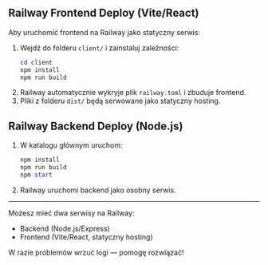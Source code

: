## Railway Frontend Deploy (Vite/React)

Aby uruchomić frontend na Railway jako statyczny serwis:

1. Wejdź do folderu `client/` i zainstaluj zależności:
   ```powershell
   cd client
   npm install
   npm run build
   ```
2. Railway automatycznie wykryje plik `railway.toml` i zbuduje frontend.
3. Pliki z folderu `dist/` będą serwowane jako statyczny hosting.

## Railway Backend Deploy (Node.js)

1. W katalogu głównym uruchom:
   ```powershell
   npm install
   npm run build
   npm start
   ```
2. Railway uruchomi backend jako osobny serwis.

---

Możesz mieć dwa serwisy na Railway:
- Backend (Node.js/Express)
- Frontend (Vite/React, statyczny hosting)

W razie problemów wrzuć logi — pomogę rozwiązać!
